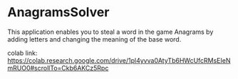 # AnagramsSolver
This application enables you to steal a word in the game Anagrams by adding letters and changing the meaning of the base word.


colab link:
https://colab.research.google.com/drive/1pl4yvva0AtyTb6HWcUfcRMsEIeNmRUO0#scrollTo=Ckb6AKCz5Rpc